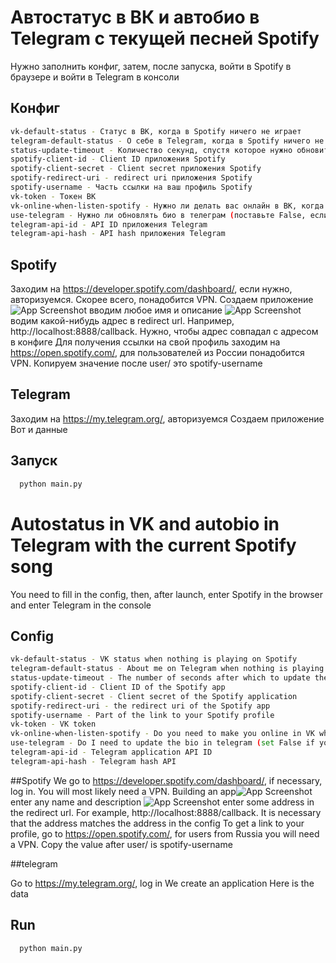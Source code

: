 
# Автостатус в ВК и автобио в Telegram c текущей песней Spotify

Нужно заполнить конфиг, затем, после запуска, войти в Spotify в браузере и войти в Telegram в консоли



## Конфиг

```bash
vk-default-status - Статус в ВК, когда в Spotify ничего не играет
telegram-default-status - О себе в Telegram, когда в Spotify ничего не играет
status-update-timeout - Количество секунд, спустя которое нужно обновить статус
spotify-client-id - Client ID приложения Spotify
spotify-client-secret - Client secret приложения Spotify
spotify-redirect-uri - redirect uri приложения Spotify
spotify-username - Часть ссылки на ваш профиль Spotify
vk-token - Токен ВК
vk-online-when-listen-spotify - Нужно ли делать вас онлайн в ВК, когда включен Spotify (True/False)
use-telegram - Нужно ли обновлять био в телеграм (поставьте False, если хотите автостатус только в ВК)
telegram-api-id - API ID приложения Telegram
telegram-api-hash - API hash приложения Telegram
```
    
## Spotify
Заходим на https://developer.spotify.com/dashboard/, если нужно, авторизуемся. Скорее всего, понадобится VPN.
Создаем приложение![App Screenshot](https://i.ibb.co/Hn6tqHn/2022-07-22-222552037.png)
вводим любое имя и описание
![App Screenshot](https://i.ibb.co/zxGgKbY/2022-07-22-222711349.png)
водим какой-нибудь адрес в redirect url. Например, http://localhost:8888/callback. Нужно, чтобы адрес совпадал с адресом в конфиге
Для получения ссылки на свой профиль заходим на https://open.spotify.com/, для пользователей из России понадобится VPN. Копируем значение после user/ это  spotify-username

## Telegram

Заходим на https://my.telegram.org/, авторизуемся
Создаем приложение
Вот и данные

## Запуск

```bash
  python main.py
```

# Autostatus in VK and autobio in Telegram with the current Spotify song

You need to fill in the config, then, after launch, enter Spotify in the browser and enter Telegram in the console



## Config

```bash
vk-default-status - VK status when nothing is playing on Spotify
telegram-default-status - About me on Telegram when nothing is playing on Spotify
status-update-timeout - The number of seconds after which to update the status
spotify-client-id - Client ID of the Spotify app
spotify-client-secret - Client secret of the Spotify application
spotify-redirect-uri - the redirect uri of the Spotify app
spotify-username - Part of the link to your Spotify profile
vk-token - VK token
vk-online-when-listen-spotify - Do you need to make you online in VK when Spotify is on (True/False)
use-telegram - Do I need to update the bio in telegram (set False if you want autostatus only in VK)
telegram-api-id - Telegram application API ID
telegram-api-hash - Telegram hash API
```
    
##Spotify
We go to https://developer.spotify.com/dashboard/, if necessary, log in. You will most likely need a VPN.
Building an app![App Screenshot](https://i.ibb.co/Hn6tqHn/2022-07-22-222552037.png)
enter any name and description
![App Screenshot](https://i.ibb.co/zxGgKbY/2022-07-22-222711349.png)
enter some address in the redirect url. For example, http://localhost:8888/callback. It is necessary that the address matches the address in the config
To get a link to your profile, go to https://open.spotify.com/, for users from Russia you will need a VPN. Copy the value after user/ is spotify-username

##telegram

Go to https://my.telegram.org/, log in
We create an application
Here is the data

## Run

```bash
  python main.py
```